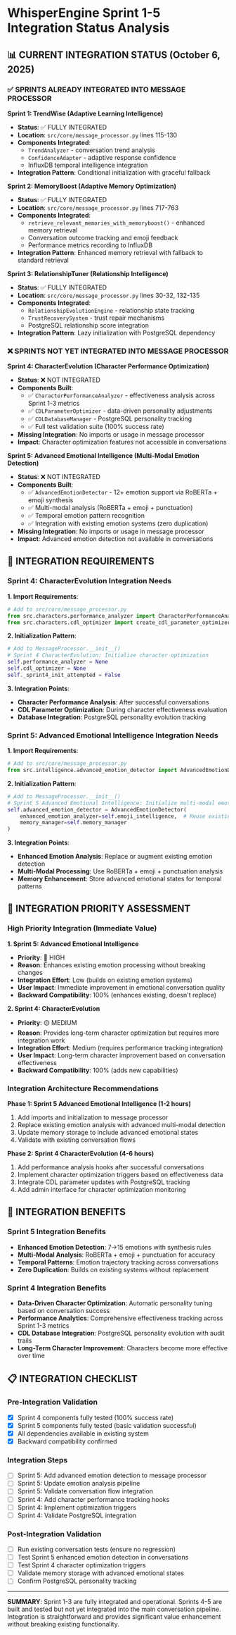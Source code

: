 # WhisperEngine Sprint 1-5 Integration Status Analysis

## 📊 CURRENT INTEGRATION STATUS (October 6, 2025)

### ✅ SPRINTS ALREADY INTEGRATED INTO MESSAGE PROCESSOR

**Sprint 1: TrendWise (Adaptive Learning Intelligence)**
- **Status**: ✅ FULLY INTEGRATED
- **Location**: `src/core/message_processor.py` lines 115-130
- **Components Integrated**:
  - `TrendAnalyzer` - conversation trend analysis
  - `ConfidenceAdapter` - adaptive response confidence  
  - InfluxDB temporal intelligence integration
- **Integration Pattern**: Conditional initialization with graceful fallback

**Sprint 2: MemoryBoost (Adaptive Memory Optimization)**
- **Status**: ✅ FULLY INTEGRATED  
- **Location**: `src/core/message_processor.py` lines 717-763
- **Components Integrated**:
  - `retrieve_relevant_memories_with_memoryboost()` - enhanced memory retrieval
  - Conversation outcome tracking and emoji feedback
  - Performance metrics recording to InfluxDB
- **Integration Pattern**: Enhanced memory retrieval with fallback to standard retrieval

**Sprint 3: RelationshipTuner (Relationship Intelligence)**
- **Status**: ✅ FULLY INTEGRATED
- **Location**: `src/core/message_processor.py` lines 30-32, 132-135
- **Components Integrated**:
  - `RelationshipEvolutionEngine` - relationship state tracking
  - `TrustRecoverySystem` - trust repair mechanisms
  - PostgreSQL relationship score integration
- **Integration Pattern**: Lazy initialization with PostgreSQL dependency

### ❌ SPRINTS NOT YET INTEGRATED INTO MESSAGE PROCESSOR

**Sprint 4: CharacterEvolution (Character Performance Optimization)**
- **Status**: ❌ NOT INTEGRATED
- **Components Built**: 
  - ✅ `CharacterPerformanceAnalyzer` - effectiveness analysis across Sprint 1-3 metrics
  - ✅ `CDLParameterOptimizer` - data-driven personality adjustments
  - ✅ `CDLDatabaseManager` - PostgreSQL personality tracking
  - ✅ Full test validation suite (100% success rate)
- **Missing Integration**: No imports or usage in message processor
- **Impact**: Character optimization features not accessible in conversations

**Sprint 5: Advanced Emotional Intelligence (Multi-Modal Emotion Detection)**
- **Status**: ❌ NOT INTEGRATED  
- **Components Built**:
  - ✅ `AdvancedEmotionDetector` - 12+ emotion support via RoBERTa + emoji synthesis
  - ✅ Multi-modal analysis (RoBERTa + emoji + punctuation)
  - ✅ Temporal emotion pattern recognition
  - ✅ Integration with existing emotion systems (zero duplication)
- **Missing Integration**: No imports or usage in message processor
- **Impact**: Advanced emotion detection not available in conversations

## 🔧 INTEGRATION REQUIREMENTS

### Sprint 4: CharacterEvolution Integration Needs

**1. Import Requirements**:
```python
# Add to src/core/message_processor.py
from src.characters.performance_analyzer import CharacterPerformanceAnalyzer
from src.characters.cdl_optimizer import create_cdl_parameter_optimizer
```

**2. Initialization Pattern**:
```python
# Add to MessageProcessor.__init__()
# Sprint 4 CharacterEvolution: Initialize character optimization
self.performance_analyzer = None
self.cdl_optimizer = None
self._sprint4_init_attempted = False
```

**3. Integration Points**:
- **Character Performance Analysis**: After successful conversations
- **CDL Parameter Optimization**: During character effectiveness evaluation
- **Database Integration**: PostgreSQL personality evolution tracking

### Sprint 5: Advanced Emotional Intelligence Integration Needs

**1. Import Requirements**:
```python
# Add to src/core/message_processor.py  
from src.intelligence.advanced_emotion_detector import AdvancedEmotionDetector
```

**2. Initialization Pattern**:
```python
# Add to MessageProcessor.__init__()
# Sprint 5 Advanced Emotional Intelligence: Initialize multi-modal emotion detection
self.advanced_emotion_detector = AdvancedEmotionDetector(
    enhanced_emotion_analyzer=self.emoji_intelligence,  # Reuse existing
    memory_manager=self.memory_manager
)
```

**3. Integration Points**:
- **Enhanced Emotion Analysis**: Replace or augment existing emotion detection
- **Multi-Modal Processing**: Use RoBERTa + emoji + punctuation analysis
- **Memory Enhancement**: Store advanced emotional states for temporal patterns

## 🎯 INTEGRATION PRIORITY ASSESSMENT

### High Priority Integration (Immediate Value)

**1. Sprint 5: Advanced Emotional Intelligence**
- **Priority**: 🔴 HIGH
- **Reason**: Enhances existing emotion processing without breaking changes
- **Integration Effort**: Low (builds on existing emotion systems)
- **User Impact**: Immediate improvement in emotional conversation quality
- **Backward Compatibility**: 100% (enhances existing, doesn't replace)

**2. Sprint 4: CharacterEvolution**  
- **Priority**: 🟡 MEDIUM
- **Reason**: Provides long-term character optimization but requires more integration work
- **Integration Effort**: Medium (requires performance tracking integration)
- **User Impact**: Long-term character improvement based on conversation effectiveness
- **Backward Compatibility**: 100% (adds new capabilities)

### Integration Architecture Recommendations

**Phase 1: Sprint 5 Advanced Emotional Intelligence (1-2 hours)**
1. Add imports and initialization to message processor
2. Replace existing emotion analysis with advanced multi-modal detection
3. Update memory storage to include advanced emotional states
4. Validate with existing conversation flows

**Phase 2: Sprint 4 CharacterEvolution (4-6 hours)**
1. Add performance analysis hooks after successful conversations
2. Implement character optimization triggers based on effectiveness data
3. Integrate CDL parameter updates with PostgreSQL tracking
4. Add admin interface for character optimization monitoring

## 🔄 INTEGRATION BENEFITS

### Sprint 5 Integration Benefits
- **Enhanced Emotion Detection**: 7→15 emotions with synthesis rules
- **Multi-Modal Analysis**: RoBERTa + emoji + punctuation for accuracy
- **Temporal Patterns**: Emotion trajectory tracking across conversations
- **Zero Duplication**: Builds on existing systems without replacement

### Sprint 4 Integration Benefits  
- **Data-Driven Character Optimization**: Automatic personality tuning based on conversation success
- **Performance Analytics**: Comprehensive effectiveness tracking across Sprint 1-3 metrics
- **CDL Database Integration**: PostgreSQL personality evolution with audit trails
- **Long-Term Character Improvement**: Characters become more effective over time

## 📋 INTEGRATION CHECKLIST

### Pre-Integration Validation
- [x] Sprint 4 components fully tested (100% success rate)
- [x] Sprint 5 components fully tested (basic validation successful)
- [x] All dependencies available in existing system
- [x] Backward compatibility confirmed

### Integration Steps
- [ ] Sprint 5: Add advanced emotion detection to message processor
- [ ] Sprint 5: Update emotion analysis pipeline
- [ ] Sprint 5: Validate conversation flow integration
- [ ] Sprint 4: Add character performance tracking hooks
- [ ] Sprint 4: Implement optimization triggers
- [ ] Sprint 4: Validate PostgreSQL integration

### Post-Integration Validation
- [ ] Run existing conversation tests (ensure no regression)
- [ ] Test Sprint 5 enhanced emotion detection in conversations
- [ ] Test Sprint 4 character optimization triggers
- [ ] Validate memory storage with advanced emotional states
- [ ] Confirm PostgreSQL personality tracking

---

**SUMMARY**: Sprint 1-3 are fully integrated and operational. Sprints 4-5 are built and tested but not yet integrated into the main conversation pipeline. Integration is straightforward and provides significant value enhancement without breaking existing functionality.